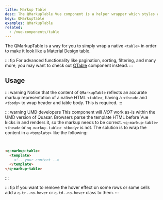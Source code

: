 ```yaml
---
title: Markup Table
desc: The QMarkupTable Vue component is a helper wrapper which styles a native table.
keys: QMarkupTable
examples: QMarkupTable
related:
  - /vue-components/table
---
```


The QMarkupTable is a way for you to simply wrap a native `<table>` in order to make it look like a Material Design table.

::: tip
For advanced functionality like pagination, sorting, filtering, and many more, you may want to check out [QTable](/vue-components/table) component instead.
:::

<DocApi file="QMarkupTable" />

## Usage

::: warning
Notice that the content of `QMarkupTable` reflects an accurate markup representation of a native HTML `<table>`, having a `<thead>` and `<tbody>` to wrap header and table body. This is required.
:::

::: warning UMD developers
This component will _NOT_ work as-is within the UMD version of Quasar. Browsers parse the template HTML before Vue kicks in and renders it, so the markup needs to be correct. `<q-markup-table> <thead>` or `<q-markup-table> <tbody>` is not. The solution is to wrap the content in a `<template>` like the following:

<br>

```html
<q-markup-table>
  <template>
    <!-- your content -->
  </template>
</q-markup-table>
```

:::

<DocExample title="Basic" file="Basic" no-edit />

<DocExample title="Separators" file="Separators" no-edit />

<DocExample title="Force dark mode" file="Dark" no-edit />

<DocExample title="Customization" file="Customization" no-edit />

::: tip
If you want to remove the hover effect on some rows or some cells add a `q-tr--no-hover` or `q-td--no-hover` class to them.
:::
